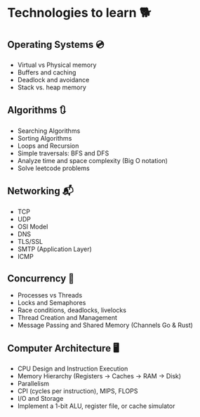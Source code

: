 # Technologies to learn 🐕

## Operating Systems 💿
- Virtual vs Physical memory
- Buffers and caching
- Deadlock and avoidance
- Stack vs. heap memory

## Algorithms 🔃
- Searching Algorithms
- Sorting Algorithms
- Loops and Recursion
- Simple traversals: BFS and DFS
- Analyze time and space complexity (Big O notation)
- Solve leetcode problems

## Networking 📬
- TCP
- UDP
- OSI Model
- DNS
- TLS/SSL
- SMTP (Application Layer)
- ICMP

## Concurrency 🦀
- Processes vs Threads
- Locks and Semaphores
- Race conditions, deadlocks, livelocks
- Thread Creation and Management
- Message Passing and Shared Memory (Channels Go & Rust) 

## Computer Architecture  🖥️
- CPU Design and Instruction Execution
- Memory Hierarchy (Registers -> Caches -> RAM -> Disk)
- Parallelism
- CPI (cycles per instruction), MIPS, FLOPS
- I/O and Storage
- Implement a 1-bit ALU, register file, or cache simulator


